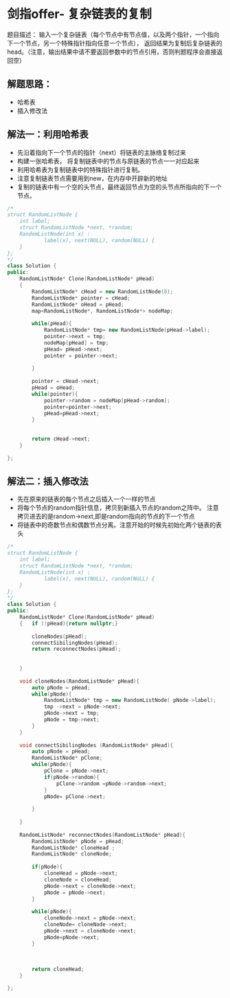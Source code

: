 # 剑指offer- 复杂链表的复制
题目描述： 输入一个复杂链表（每个节点中有节点值，以及两个指针，一个指向下一个节点，另一个特殊指针指向任意一个节点），
返回结果为复制后复杂链表的head。（注意，输出结果中请不要返回参数中的节点引用，否则判题程序会直接返回空）

## 解题思路：
- 哈希表
- 插入修改法


## 解法一：利用哈希表
- 先沿着指向下一个节点的指针（next）将链表的主脉络复制过来
- 构建一张哈希表， 将复制链表中的节点与原链表的节点一一对应起来
- 利用哈希表为复制链表中的特殊指针进行复制。
- 注意复制链表节点需要用到new，在内存中开辟新的地址
- 复制的链表中有一个空的头节点，最终返回节点为空的头节点所指向的下一个节点。

```c++
/*
struct RandomListNode {
    int label;
    struct RandomListNode *next, *random;
    RandomListNode(int x) :
            label(x), next(NULL), random(NULL) {
    }
};
*/
class Solution {
public:
    RandomListNode* Clone(RandomListNode* pHead)
    {
        RandomListNode* cHead = new RandomListNode(0);
        RandomListNode* pointer = cHead;
        RandomListNode* oHead = pHead;
        map<RandomListNode*, RandomListNode*> nodeMap;
        
        while(pHead){
            RandomListNode* tmp= new RandomListNode(pHead->label);
            pointer->next = tmp;
            nodeMap[pHead] = tmp;
            pHead= pHead->next;
            pointer = pointer->next;
            
        }
        
        pointer = cHead->next;
        pHead = oHead;
        while(pointer){
            pointer->random = nodeMap[pHead->random];
            pointer=pointer->next;
            pHead=pHead->next;
        }
        
        
        return cHead->next;
    }
    
};

```

## 解法二：插入修改法
- 先在原来的链表的每个节点之后插入一个一样的节点
- 将每个节点的random指针信息，拷贝到新插入节点的random之阵中。 注意拷贝进去的是random->next,即是random指向的节点的下一个节点
- 将链表中的奇数节点和偶数节点分离。注意开始的时候先初始化两个链表的表头

```c++
/*
struct RandomListNode {
    int label;
    struct RandomListNode *next, *random;
    RandomListNode(int x) :
            label(x), next(NULL), random(NULL) {
    }
};
*/
class Solution {
public:
    RandomListNode* Clone(RandomListNode* pHead)
    {   if (!pHead){return nullptr;}
     
        cloneNodes(pHead);
        connectSibilingNodes(pHead);
        return reconnectNodes(pHead);
        
        
    }
    
    void cloneNodes(RandomListNode* pHead){
        auto pNode = pHead;
        while(pNode){
            RandomListNode* tmp = new RandomListNode( pNode->label);
            tmp ->next = pNode->next;
            pNode->next = tmp;
            pNode = tmp->next;
        }
    }
    
    void connectSibilingNodes (RandomListNode* pHead){
        auto pNode = pHead;
        RandomListNode* pClone;
        while(pNode){
            pClone = pNode->next;
            if(pNode->random){
                pClone->random =pNode->random->next;
            }
            pNode= pClone->next;
            
        }
        
    }
    
    RandomListNode* reconnectNodes(RandomListNode* pHead){
        RandomListNode* pNode = pHead;
        RandomListNode* cloneHead ;
        RandomListNode* cloneNode;
        
        if(pNode){
            cloneHead = pNode->next;
            cloneNode = cloneHead;
            pNode->next = cloneNode->next;
            pNode = pNode->next;
        }
        
        while(pNode){
            cloneNode->next = pNode->next;
            cloneNode= cloneNode->next;
            pNode->next = cloneNode->next;
            pNode=pNode->next;
        }
        
        
        
        return cloneHead;
    }

};
```
